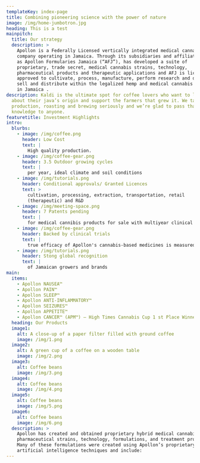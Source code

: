 ```yaml
---
templateKey: index-page
title: Combining pioneering science with the power of nature
image: /img/home-jumbotron.jpg
heading: This is a test
mainpitch:
  title: Our strategy
  description: >
    Apollon is a Federally Licensed vertically integrated medical cannabis
    company operating in Jamaica. Through its subsidiaries and affiliates such
    as Apollon Formularies Jamaica (“AFJ”), has developed a suite of
    proprietary, trade secret, medical cannabis strains, technology,
    pharmaceutical products and therapeutic applications and AFJ is licensed and
    approved to cultivate, process, manufacture, perform research and develop,
    sell and distribute within the legalized hemp and medical cannabis industry
    in Jamaica .
description: Kaldi is the ultimate spot for coffee lovers who want to learn
  about their java’s origin and support the farmers that grew it. We take coffee
  production, roasting and brewing seriously and we’re glad to pass that
  knowledge to anyone.
featuretitle: Investment Highlights
intro:
  blurbs:
    - image: /img/coffee.png
      header: Low Cost
      text: |
        High quality production.
    - image: /img/coffee-gear.png
      header: 3.5 Outdoor growing cycles
      text: |
        per year, ideal climate and soil conditions
    - image: /img/tutorials.png
      header: Conditional approvals/ Granted Licences
      text: >
        cultivation, processing, extraction, transportation, retail
        (therapeutic) and R&D
    - image: /img/meeting-space.png
      header: 7 Patents pending
      text: |
        for medical cannibis products for sale with multiyear clinical trials
    - image: /img/coffee-gear.png
      header: Backed by clinical trials
      text: |
        true efficacy of Apollon's cannabis-based medicines is measured   
    - image: /img/tutorials.png
      header: Stong global recognition
      text: |
        of Jamaican growers and brands             
main:
  items:
    - Apollon NAUSEA™
    - Apollon PAIN™
    - Apollon SLEEP™
    - Apollon ANTI-INFLAMMATORY™
    - Apollon SEIZURES™
    - Apollon APPETITE™
    - Apollon CANCER™ (APM™) – High Times Cannabis Cup 1 st Place Winner
  heading: Our Products
  image1:
    alt: A close-up of a paper filter filled with ground coffee
    image: /img/1.png
  image2:
    alt: A green cup of a coffee on a wooden table
    image: /img/2.png
  image3:
    alt: Coffee beans
    image: /img/3.png
  image4:
    alt: Coffee beans
    image: /img/4.png
  image5:
    alt: Coffee beans
    image: /img/5.png
  image6:
    alt: Coffee beans
    image: /img/6.png
  description: >
    Apollon has created and obtained proprietary hybrid medical cannabis
    pharmaceutical strains, technology, formulations, and treatment products.
    Many of these formulations were created using Apollon’s proprietary
    artificial intelligence techniques and include:
---
```

